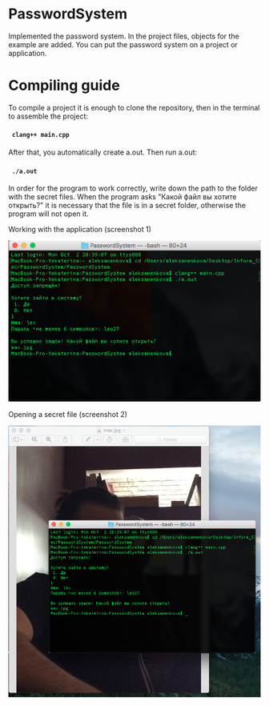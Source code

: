 # PasswordSystem
Implemented the password system. In the project files, objects for the example are added. You can put the password system on a project or application.
 # Compiling guide
To compile a project it is enough to clone the repository, then in the terminal to assemble the project:
#### ` clang++ main.cpp`
After that, you automatically create a.out.
Then run a.out:
#### ` ./a.out`

In order for the program to work correctly, write down the path to the folder with the secret files. 
When the program asks "Какой файл вы хотите открыть?" it is necessary that the file is in a secret folder, otherwise the program will not open it.

Working with the application (screenshot 1)







![](https://github.com/aleksanenkova/PasswordSystem/blob/master/scrin1.png)


Opening a secret file (screenshot 2)



![](https://github.com/aleksanenkova/PasswordSystem/blob/master/scrin2.png)
